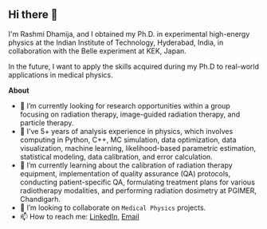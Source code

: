 ## Hi there 👋


I'm Rashmi Dhamija, and I obtained my Ph.D. in experimental high-energy physics at the Indian Institute of Technology, Hyderabad, India, in collaboration with the Belle experiment at KEK, Japan. 

In the future, I want to apply the skills acquired during my Ph.D to real-world applications in medical physics. 

<!--
**Rashmi246/Rashmi246** is a ✨ _special_ ✨ repository because its `README.md` (this file) appears on your GitHub profile.
Here are some ideas to get you started:

- 🔭 I’m currently working
- 🌱 I’m currently learning ...
- 👯 I’m looking to collaborate on ...
- 🤔 I’m looking for help with ...
- 💬 Ask me about ...
- 📫 How to reach me: ...
- 😄 Pronouns: ...
- ⚡ Fun fact: ...
-->

**About** 

- 🔭 I’m currently looking for research opportunities within a group focusing on radiation therapy, image-guided radiation therapy, and particle therapy.
- 🔭 I've 5+ years of analysis experience in physics, which involves computing in Python, C++, MC simulation, data optimization, data visualization, machine learning, likelihood-based parametric estimation, statistical modeling, data calibration, and error calculation.
- 🌱 I’m currently learning about the calibration of radiation therapy equipment, implementation of quality assurance (QA) protocols, conducting patient-specific QA, formulating treatment plans for various radiotherapy modalities, and performing radiation dosimetry at PGIMER, Chandigarh.
- 👯 I’m looking to collaborate on `Medical Physics` projects.
- 📫 How to reach me: [LinkedIn](https://www.linkedin.com/in/rashmi-dhamija-phd-833006165/), [Email](rshmiphysicist@gmail.com)
